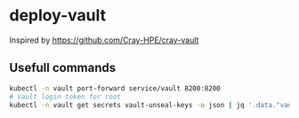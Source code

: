 # deploy-vault

Inspired by https://github.com/Cray-HPE/cray-vault

## Usefull commands
```bash
kubectl -n vault port-forward service/vault 8200:8200
# Vault login token for root
kubectl -n vault get secrets vault-unseal-keys -o json | jq '.data."vault-root" | @base64d' -r 
```